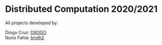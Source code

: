 # Distributed Computation 2020/2021

All projects developed by:

Diogo Cruz: [DXOGO](https://github.com/DXOGO)   
Nuno Fahla: [broth2](https://github.com/broth2)
